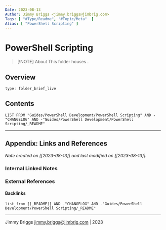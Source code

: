 ```yaml
---
Date: 2023-08-13
Author: Jimmy Briggs <jimmy.briggs@jimbrig.com>
Tags: [ "#Type/Readme", "#Topic/Meta"  ]
Alias: [ "PowerShell Scripting" ]
---
```


# PowerShell Scripting

> [!NOTE] About
> This folder houses .

## Overview


```ccard
type: folder_brief_live
```
 

## Contents

```dataview
LIST FROM "Guides/PowerShell Development/PowerShell Scripting" AND -"CHANGELOG" AND -"Guides/PowerShell Development/PowerShell Scripting/_README"
```

***

## Appendix: Links and References

*Note created on [[2023-08-13]] and last modified on [[2023-08-13]].*

### Internal Linked Notes

### External References

#### Backlinks

```dataview
list from [[_README]] AND -"CHANGELOG" AND -"Guides/PowerShell Development/PowerShell Scripting/_README"
```


***

Jimmy Briggs <jimmy.briggs@jimbrig.com> | 2023
